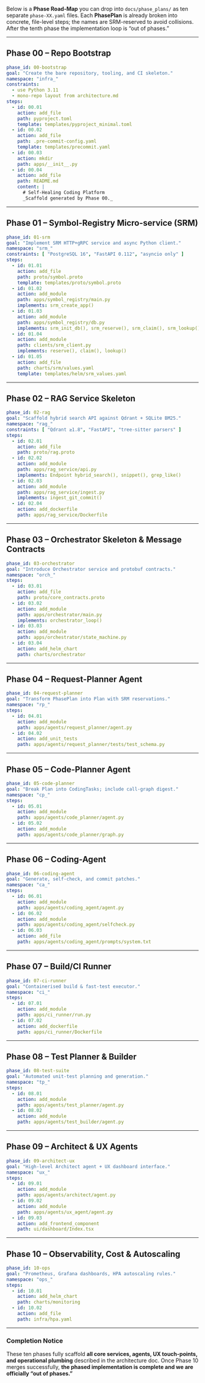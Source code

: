 Below is a **Phase Road-Map** you can drop into `docs/phase_plans/` as ten separate `phase-XX.yaml` files.
Each **PhasePlan** is already broken into concrete, file-level steps; the names are SRM-reserved to avoid collisions.
After the tenth phase the implementation loop is “out of phases.”

---

## Phase 00 – Repo Bootstrap

```yaml
phase_id: 00-bootstrap
goal: "Create the bare repository, tooling, and CI skeleton."
namespace: "infra_"
constraints:
  - use Python 3.11
  - mono-repo layout from architecture.md
steps:
  - id: 00.01
    action: add_file
    path: pyproject.toml
    template: templates/pyproject_minimal.toml
  - id: 00.02
    action: add_file
    path: .pre-commit-config.yaml
    template: templates/precommit.yaml
  - id: 00.03
    action: mkdir
    path: apps/__init__.py
  - id: 00.04
    action: add_file
    path: README.md
    content: |
      # Self-Healing Coding Platform
      _Scaffold generated by Phase 00._
```

---

## Phase 01 – Symbol-Registry Micro-service (SRM)

```yaml
phase_id: 01-srm
goal: "Implement SRM HTTP+gRPC service and async Python client."
namespace: "srm_"
constraints: [ "PostgreSQL 16", "FastAPI 0.112", "asyncio only" ]
steps:
  - id: 01.01
    action: add_file
    path: proto/symbol.proto
    template: templates/proto/symbol.proto
  - id: 01.02
    action: add_module
    path: apps/symbol_registry/main.py
    implements: srm_create_app()
  - id: 01.03
    action: add_module
    path: apps/symbol_registry/db.py
    implements: srm_init_db(), srm_reserve(), srm_claim(), srm_lookup()
  - id: 01.04
    action: add_module
    path: clients/srm_client.py
    implements: reserve(), claim(), lookup()
  - id: 01.05
    action: add_file
    path: charts/srm/values.yaml
    template: templates/helm/srm_values.yaml
```

---

## Phase 02 – RAG Service Skeleton

```yaml
phase_id: 02-rag
goal: "Scaffold hybrid search API against Qdrant + SQLite BM25."
namespace: "rag_"
constraints: [ "Qdrant ≥1.8", "FastAPI", "tree-sitter parsers" ]
steps:
  - id: 02.01
    action: add_file
    path: proto/rag.proto
  - id: 02.02
    action: add_module
    path: apps/rag_service/api.py
    implements: Endpoint hybrid_search(), snippet(), grep_like()
  - id: 02.03
    action: add_module
    path: apps/rag_service/ingest.py
    implements: ingest_git_commit()
  - id: 02.04
    action: add_dockerfile
    path: apps/rag_service/Dockerfile
```

---

## Phase 03 – Orchestrator Skeleton & Message Contracts

```yaml
phase_id: 03-orchestrator
goal: "Introduce Orchestrator service and protobuf contracts."
namespace: "orch_"
steps:
  - id: 03.01
    action: add_file
    path: proto/core_contracts.proto
  - id: 03.02
    action: add_module
    path: apps/orchestrator/main.py
    implements: orchestrator_loop()
  - id: 03.03
    action: add_module
    path: apps/orchestrator/state_machine.py
  - id: 03.04
    action: add_helm_chart
    path: charts/orchestrator
```

---

## Phase 04 – Request-Planner Agent

```yaml
phase_id: 04-request-planner
goal: "Transform PhasePlan into Plan with SRM reservations."
namespace: "rp_"
steps:
  - id: 04.01
    action: add_module
    path: apps/agents/request_planner/agent.py
  - id: 04.02
    action: add_unit_tests
    path: apps/agents/request_planner/tests/test_schema.py
```

---

## Phase 05 – Code-Planner Agent

```yaml
phase_id: 05-code-planner
goal: "Break Plan into CodingTasks; include call-graph digest."
namespace: "cp_"
steps:
  - id: 05.01
    action: add_module
    path: apps/agents/code_planner/agent.py
  - id: 05.02
    action: add_module
    path: apps/agents/code_planner/graph.py
```

---

## Phase 06 – Coding-Agent

```yaml
phase_id: 06-coding-agent
goal: "Generate, self-check, and commit patches."
namespace: "ca_"
steps:
  - id: 06.01
    action: add_module
    path: apps/agents/coding_agent/agent.py
  - id: 06.02
    action: add_module
    path: apps/agents/coding_agent/selfcheck.py
  - id: 06.03
    action: add_file
    path: apps/agents/coding_agent/prompts/system.txt
```

---

## Phase 07 – Build/CI Runner

```yaml
phase_id: 07-ci-runner
goal: "Containerised build & fast-test executor."
namespace: "ci_"
steps:
  - id: 07.01
    action: add_module
    path: apps/ci_runner/run.py
  - id: 07.02
    action: add_dockerfile
    path: apps/ci_runner/Dockerfile
```

---

## Phase 08 – Test Planner & Builder

```yaml
phase_id: 08-test-suite
goal: "Automated unit-test planning and generation."
namespace: "tp_"
steps:
  - id: 08.01
    action: add_module
    path: apps/agents/test_planner/agent.py
  - id: 08.02
    action: add_module
    path: apps/agents/test_builder/agent.py
```

---

## Phase 09 – Architect & UX Agents

```yaml
phase_id: 09-architect-ux
goal: "High-level Architect agent + UX dashboard interface."
namespace: "ux_"
steps:
  - id: 09.01
    action: add_module
    path: apps/agents/architect/agent.py
  - id: 09.02
    action: add_module
    path: apps/agents/ux_agent/agent.py
  - id: 09.03
    action: add_frontend_component
    path: ui/dashboard/Index.tsx
```

---

## Phase 10 – Observability, Cost & Autoscaling

```yaml
phase_id: 10-ops
goal: "Prometheus, Grafana dashboards, HPA autoscaling rules."
namespace: "ops_"
steps:
  - id: 10.01
    action: add_helm_chart
    path: charts/monitoring
  - id: 10.02
    action: add_file
    path: infra/hpa.yaml
```

---

### Completion Notice

These ten phases fully scaffold **all core services, agents, UX touch-points, and operational plumbing** described in the architecture doc.
Once Phase 10 merges successfully, **the phased implementation is complete and we are officially “out of phases.”**
